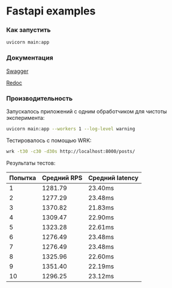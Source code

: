 # Fastapi examples

### Как запустить

```bash
uvicorn main:app
```

### Документация

[Swagger](http://127.0.0.1:8000/docs)

[Redoc](http://127.0.0.1:8000/redoc)


### Производительность

Запускалось приложений с одним обработчиком для чистоты эксперимента:

```bash
uvicorn main:app --workers 1 --log-level warning
```

Тестировалось с помощью WRK:

```bash
wrk -t30 -c30 -d30s http://localhost:8000/posts/
```

Результаты тестов:

|Попытка|Средний RPS|Средний latency|
|---|---|---|
|1|1281.79|23.40ms|
|2|1277.29|23.48ms|
|3|1370.82|21.83ms|
|4|1309.47|22.90ms|
|5|1323.28|22.61ms|
|6|1276.49|23.48ms|
|7|1276.49|23.48ms|
|8|1325.96|22.60ms|
|9|1351.40|22.19ms|
|10|1296.25|23.12ms|
